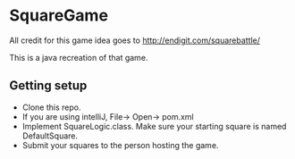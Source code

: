 # SquareGame
All credit for this game idea goes to http://endigit.com/squarebattle/ 

This is a java recreation of that game. 

## Getting setup
* Clone this repo.
* If you are using intelliJ, File-> Open-> pom.xml
* Implement SquareLogic.class. Make sure your starting square is named DefaultSquare.
* Submit your squares to the person hosting the game.
